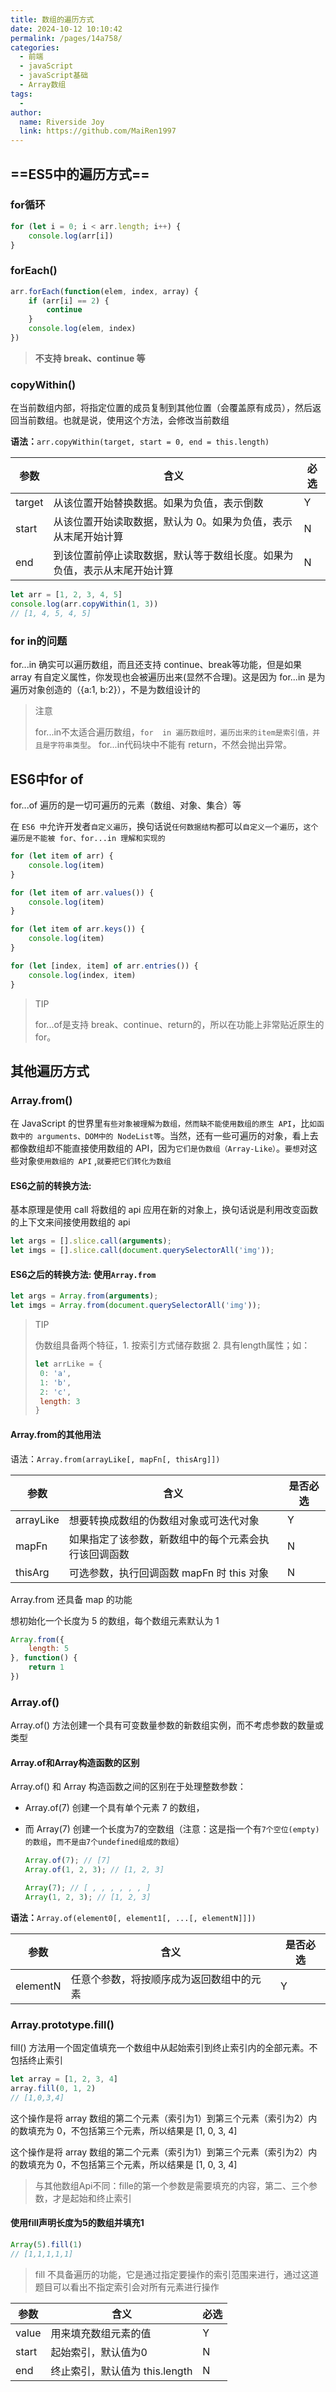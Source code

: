 ```yaml
---
title: 数组的遍历方式
date: 2024-10-12 10:10:42
permalink: /pages/14a758/
categories:
  - 前端
  - javaScript
  - javaScript基础
  - Array数组
tags:
  - 
author: 
  name: Riverside Joy
  link: https://github.com/MaiRen1997
---
```

## ==ES5中的遍历方式==

### for循环

```js
for (let i = 0; i < arr.length; i++) {
    console.log(arr[i])
}
```

### forEach()

```js
arr.forEach(function(elem, index, array) {
    if (arr[i] == 2) {
        continue
    }
    console.log(elem, index)
})
```

> **不支持 break、continue 等**

### copyWithin()

在当前数组内部，将指定位置的成员复制到其他位置（会覆盖原有成员），然后返回当前数组。也就是说，使用这个方法，会修改当前数组

**语法：**`arr.copyWithin(target, start = 0, end = this.length)`

| 参数   | 含义                                                         | 必选 |
| ------ | ------------------------------------------------------------ | ---- |
| target | 从该位置开始替换数据。如果为负值，表示倒数                   | Y    |
| start  | 从该位置开始读取数据，默认为 0。如果为负值，表示从末尾开始计算 | N    |
| end    | 到该位置前停止读取数据，默认等于数组长度。如果为负值，表示从末尾开始计算 | N    |

```js
let arr = [1, 2, 3, 4, 5]
console.log(arr.copyWithin(1, 3))
// [1, 4, 5, 4, 5]
```

### for in的问题

for...in 确实可以遍历数组，而且还支持 continue、break等功能，但是如果 array 有自定义属性，你发现也会被遍历出来(显然不合理)。这是因为 for...in 是为遍历对象创造的（{a:1, b:2}），不是为数组设计的

> 注意
>
> for...in不太适合遍历数组，`for  in 遍历数组时，遍历出来的item是索引值，并且是字符串类型`。
> for...in代码块中不能有 return，不然会抛出异常。

## ES6中for of

 for...of 遍历的是一切可遍历的元素（数组、对象、集合）等

在 `ES6 中`允许开发者`自定义遍历`，换句话说`任何数据结构`都可以`自定义一个遍历`，`这个遍历是不能被 for、for...in 理解和实现的`

```js
for (let item of arr) {
    console.log(item)
}

for (let item of arr.values()) {
    console.log(item)
}

for (let item of arr.keys()) {
    console.log(item)
}

for (let [index, item] of arr.entries()) {
    console.log(index, item)
}
```

> TIP
>
> for...of是支持 break、continue、return的，所以在功能上非常贴近原生的 for。

## 其他遍历方式

### Array.from()

在 JavaScript 的世界里`有些对象被理解为数组，然而缺不能使用数组的原生 API`，比`如函数中的 arguments、DOM中的 NodeList等`。当然，还有一些可遍历的对象，看上去都像数组却不能直接使用数组的 API，因为`它们是伪数组（Array-Like）`。`要想`对这些对象`使用数组的 API` ,`就要把它们转化为数组`

#### ES6之前的转换方法:

基本原理是使用 call 将数组的 api 应用在新的对象上，换句话说是利用改变函数的上下文来间接使用数组的 api

```js
let args = [].slice.call(arguments);
let imgs = [].slice.call(document.querySelectorAll('img'));
```

#### ES6之后的转换方法: 使用`Array.from`

```js
let args = Array.from(arguments);
let imgs = Array.from(document.querySelectorAll('img'));
```

> TIP
>
> 伪数组具备两个特征，1. 按索引方式储存数据 2. 具有length属性；如：
>
> ```js
> let arrLike = {
>  0: 'a',
>  1: 'b',
>  2: 'c',
>  length: 3
> }
> ```

#### Array.from的其他用法

语法：`Array.from(arrayLike[, mapFn[, thisArg]])`

| 参数      | 含义                                                 | 是否必选 |
| --------- | ---------------------------------------------------- | -------- |
| arrayLike | 想要转换成数组的伪数组对象或可迭代对象               | Y        |
| mapFn     | 如果指定了该参数，新数组中的每个元素会执行该回调函数 | N        |
| thisArg   | 可选参数，执行回调函数 mapFn 时 this 对象            | N        |

Array.from 还具备 map 的功能

想初始化一个长度为 5 的数组，每个数组元素默认为 1

```js
Array.from({
    length: 5
}, function() {
    return 1
})
```

### Array.of()

Array.of() 方法创建一个具有可变数量参数的新数组实例，而不考虑参数的数量或类型

#### Array.of和Array构造函数的区别

Array.of() 和 Array 构造函数之间的区别在于处理整数参数：

- Array.of(7) 创建一个具有单个元素 7 的数组，

- 而 Array(7) 创建一个长度为7的空数组（注意：这是指一个有`7个空位(empty)的数组`，`而不是由7个undefined组成的数组`）

  ```js
  Array.of(7); // [7]
  Array.of(1, 2, 3); // [1, 2, 3]
  
  Array(7); // [ , , , , , , ]
  Array(1, 2, 3); // [1, 2, 3]
  ```

**语法：**`Array.of(element0[, element1[, ...[, elementN]]])`

| 参数     | 含义                                     | 是否必选 |
| -------- | ---------------------------------------- | -------- |
| elementN | 任意个参数，将按顺序成为返回数组中的元素 | Y        |

### Array.prototype.fill()

fill() 方法用一个固定值填充一个数组中从起始索引到终止索引内的全部元素。不包括终止索引

```js
let array = [1, 2, 3, 4]
array.fill(0, 1, 2)
// [1,0,3,4]
```

这个操作是将 array 数组的第二个元素（索引为1）到第三个元素（索引为2）内的数填充为 0，不包括第三个元素，所以结果是 [1, 0, 3, 4]

这个操作是将 array 数组的第二个元素（索引为1）到第三个元素（索引为2）内的数填充为 0，不包括第三个元素，所以结果是 [1, 0, 3, 4]

> 与其他数组Api不同：fille的第一个参数是需要填充的内容，第二、三个参数，才是起始和终止索引

#### 使用fill声明长度为5的数组并填充1

```js
Array(5).fill(1)
// [1,1,1,1,1]
```

> fill 不具备遍历的功能，它是通过指定要操作的索引范围来进行，通过这道题目可以看出不指定索引会对所有元素进行操作

| 参数  | 含义                           | 必选 |
| ----- | ------------------------------ | ---- |
| value | 用来填充数组元素的值           | Y    |
| start | 起始索引，默认值为0            | N    |
| end   | 终止索引，默认值为 this.length | N    |
